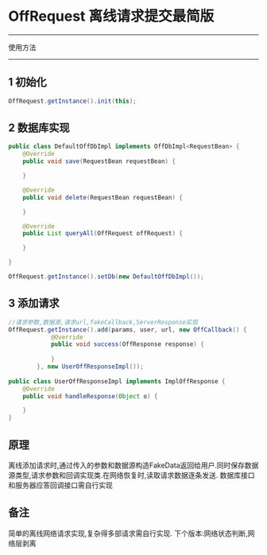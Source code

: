 OffRequest  离线请求提交最简版
================

----
使用方法

---
## 1 初始化
```java
OffRequest.getInstance().init(this);
```
## 2 数据库实现
```java
public class DefaultOffDbImpl implements OffDbImpl<RequestBean> {
    @Override
    public void save(RequestBean requestBean) {

    }

    @Override
    public void delete(RequestBean requestBean) {

    }

    @Override
    public List queryAll(OffRequest offRequest) {

    }

}

OffRequest.getInstance().setDb(new DefaultOffDbImpl());
```

## 3 添加请求
```java
//请求参数,数据源,请求url,fakeCallback,ServerResponse实现
OffRequest.getInstance().add(params, user, url, new OffCallback() {
            @Override
            public void success(OffResponse response) {
                
            }
        }, new UserOffResponseImpl());
		
public class UserOffResponseImpl implements ImplOffResponse {
    @Override
    public void handleResponse(Object o) {

    }
}
```

原理
----
离线添加请求时,通过传入的参数和数据源构造FakeData返回给用户.同时保存数据源类型,请求参数和回调实现类.在网络恢复时,读取请求数据逐条发送.
数据库接口和服务器应答回调接口需自行实现


备注
----
简单的离线网络请求实现,复杂得多部请求需自行实现.
下个版本:网络状态判断,网络层剥离

